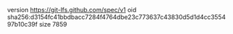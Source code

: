 version https://git-lfs.github.com/spec/v1
oid sha256:d3154fc41bbdbacc7284f4764dbe23c773637c43830d5d1d4cc355497b10c39f
size 7859
